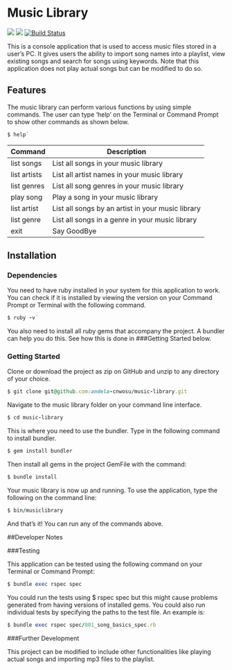 # Music Library

<a href="https://codeclimate.com/github/andela-cnwosu/music-library"><img src="https://codeclimate.com/github/andela-cnwosu/music-library/badges/gpa.svg" /></a>
<a href="https://codeclimate.com/github/andela-cnwosu/music-library"><img src="https://codeclimate.com/github/andela-cnwosu/music-library/badges/issue_count.svg" /></a>
[![Build Status](https://travis-ci.org/andela-cnwosu/music-library.svg?branch=master)](https://travis-ci.org/andela-cnwosu/music-library)

This is a console application that is used to access music files stored in a user’s PC. It gives users the ability to import song names into a playlist, view existing songs and search for songs using keywords. Note that this application does not play actual songs but can be modified to do so.

## Features

The music library can perform various functions by using simple commands. The user can type ‘help’ on the Terminal or Command Prompt to show other commands as shown below.

```ruby
$ help`
```

| Command | Description |
| --- | --- |
| list songs | List all songs in your music library |
| list artists | List all artist names in your music library |
| list genres | List all song genres in your music library |
| play song | Play a song in your music library |
| list artist | List all songs by an artist in your music library |
| list genre | List all songs in a genre in your music library |
| exit | Say GoodBye |

## Installation
### Dependencies

You need to have ruby installed in your system for this application to work. You can check if it is installed by viewing the version on your Command Prompt or Terminal with the following command.

```ruby
$ ruby -v`
```

You also need to install all ruby gems that accompany the project. A bundler can help you do this. See how this is done in ###Getting Started below.

### Getting Started

Clone or download the project as zip on GitHub and unzip to any directory of your choice.

```ruby
$ git clone git@github.com:andela-cnwosu/music-library.git
```

Navigate to the music library folder on your command line interface. 

```ruby
$ cd music-library
```

This is where you need to use the bundler. Type in the following command to install bundler.

```ruby
$ gem install bundler
```

Then install all gems in the project GemFile with the command:

```ruby
$ bundle install
```

Your music library is now up and running. To use the application, type the following on the command line:

```ruby
$ bin/musiclibrary
```

And that’s it! You can run any of the commands above.

##Developer Notes

###Testing

This application can be tested using the following command on your Terminal or Command Prompt:

```ruby
$ bundle exec rspec spec
```

You could run the tests using $ rspec spec but this might cause problems generated from having versions of installed gems.
You could also run individual tests by specifying the paths to the test file. An example is:

```ruby
$ bundle exec rspec spec/001_song_basics_spec.rb
```

###Further Development

This project can be modified to include other functionalities like playing actual songs and importing mp3 files to the playlist.